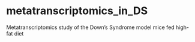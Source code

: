 # metatranscriptomics_in_DS
Metatranscriptomics study of the Down’s Syndrome model mice fed high-fat diet
